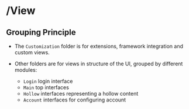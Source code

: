 # /View

## Grouping Principle

- The `Customization` folder is for extensions, framework integration and custom views.

- Other folders are for views in structure of the UI, grouped by different modules:
    - `Login` login interface
    - `Main` top interfaces
    - `Hollow` interfaces representing a hollow content
    - `Account` interfaces for configuring account
